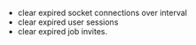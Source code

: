 - clear expired socket connections over interval
- clear expired user sessions
- clear expired job invites.
